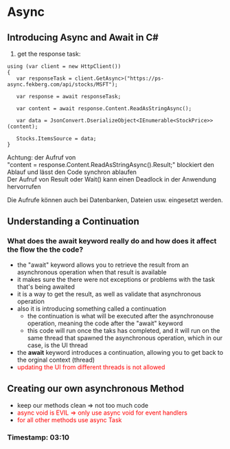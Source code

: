 # Async

## Introducing Async and Await in C#

1. get the response task:<br/>
```
using (var client = new HttpClient())
{
   var responseTask = client.GetAsync>("https://ps-async.fekberg.com/api/stocks/MSFT");
   
   var response = await responseTask;
   
   var content = await response.Content.ReadAsStringAsync();
   
   var data = JsonConvert.DserializeObject<IEnumerable<StockPrice>>(content);
   
   Stocks.ItemsSource = data;
}
```
Achtung: der Aufruf von<br/>
"content = response.Content.ReadAsStringAsync().Result;" blockiert den Ablauf und lässt den Code synchron ablaufen<br/>
Der Aufruf von Result oder Wait() kann einen Deadlock in der Anwendung hervorrufen<br/>

Die Aufrufe können auch bei Datenbanken, Dateien usw. eingesetzt werden.

## Understanding a Continuation

### What does the await keyword really do and how does it affect the flow the the code?
- the "await" keyword allows you to retrieve the result from an asynchronous operation when that result is available
- it makes sure the there were not exceptions or problems with the task that's being awaited
- it is a way to get the result, as well as validate that asynchronous operation
- also it is introducing something called a continuation
  - the continuation is what will be executed after the asynchronouse operation, meaning the code after the "await" keyword
  - this code will run once the taks has completed, and it will run on the same thread that spawned the asynchronous operation, which in our case, is the UI thread
- the <b>await</b> keyword introduces a continuation, allowing you to get back to the orginal context (thread)
- <div style="color:red">updating the UI from different threads is not allowed</div>

## Creating our own asynchronous Method

- keep our methods clean => not too much code
- <div style="color:red">async void is EVIL => only use async void for event handlers</div>
- <div style="color:red">for all other methods use async Task</div>





### Timestamp: 03:10
